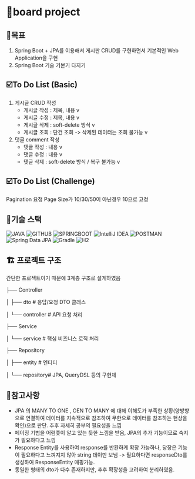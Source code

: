 # 📝board project

## 🥅목표 
1. Spring Boot + JPA를 이용해서 게시판 CRUD를 구현하면서 기본적인 Web Application을 구현
2. Spring Boot 기술 기본기 다지기

## ☑️To Do List (Basic)
1. 게시글 CRUD 작성
   - 게시글 작성 : 제목, 내용 v
   - 게시글 수정 : 제목, 내용 v
   - 게시글 삭제 : soft-delete 방식 v
   - 게시글 조회 : 단건 조회 -> 삭제된 데이터는 조회 불가능 v
2. 댓글 comment 작성
   - 댓글 작성 : 내용 v
   - 댓글 수정 : 내용 v
   - 댓글 삭제 : soft-delete 방식 / 복구 불가능 v

## ☑️To Do List (Challenge)
Pagination 요청 Page Size가 10/30/50이 아닌경우 10으로 고정

## 🔨기술 스택
![JAVA](https://img.shields.io/badge/JAVA-007396?style=for-the-badge&logo=OpenJDK&logoColor=white)
![GITHUB](https://img.shields.io/badge/GitHub-181717?style=for-the-badge&logo=GitHub&logoColor=white)
![SPRINGBOOT](https://img.shields.io/badge/SpringBoot-6DB33F?style=for-the-badge&logo=SpringBoot&logoColor=white)
![IntelliJ IDEA](https://img.shields.io/badge/IntelliJIDEA-000000?style=for-the-badge&logo=IntelliJIDEA&logoColor=white)
![POSTMAN](https://img.shields.io/badge/Postman-FF6C37?style=for-the-badge&logo=Postman&logoColor=white)
![Spring Data JPA](https://img.shields.io/badge/SpringDataJPA-6DB33F?style=for-the-badge&logo=Hibernate&logoColor=white)
![Gradle](https://img.shields.io/badge/Gradle-02303A?style=for-the-badge&logo=Gradle&logoColor=white)
![H2](https://img.shields.io/badge/H2-02303A?style=for-the-badge&logo=H2&logoColor=white)

## 🏗️ 프로젝트 구조
간단한 프로젝트이기 때문에 3계층 구조로 설게하였음

├── Controller

│ ├── dto # 응답/요청 DTO 클래스

│ └── controller # API 요청 처리

├── Service

│ └── service # 핵심 비즈니스 로직 처리

├── Repository

│ ├── entity # 엔티티

│ └── repository# JPA, QueryDSL 등의 구현체

## 🔖참고사항
- JPA 의 MANY TO ONE , OEN TO MANY 에 대해 이해도가 부족한 상황(양방향으로 연결하여 데이터를 지속적으로 참조하여 무한으로 데이터를 참조하는 현상을 확인)으로 판단. 추후 자세히 공부의 필요성을 느낌
- 페이징 기법을 어렴풋이 알고 있는 듯한 느낌을 받음, JPA의 추가 기능이므로 숙지가 필요하다고 느낌
- Response Entity를 사용하여 response를 반환하게 확장 가능하나, 당장은 기능이 필요하다고 느껴지지 않아 string 데이만 보냄 -> 필요하다면 responseDto를 생성하여 ResponseEntity 매핑가능.
- 동일한 형태의 dto가 다수 존재하지만, 추후 확장성을 고려하여 분리하였음.


